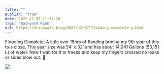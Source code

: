 ```yaml
---
title: ""
publish: "true"
date: 2022-12-07 11:38:24
tags: "Backyard Rink"
url: https://ericmwalk.blog/2022/12/07/flooding-complete-a.html
---
```


Flooding Complete: A little over 18hrs of flooding brining my 9th year of this to a close. This year size was 54’ x 32’ and has about 14,041 Gallons (53,151 L) of water. Now I wait for it to freeze and keep my fingers crossed no leaks or sides blow out. 🏒


![](https://ericmwalk.blog/uploads/2022/1c84eb5bed.jpg)